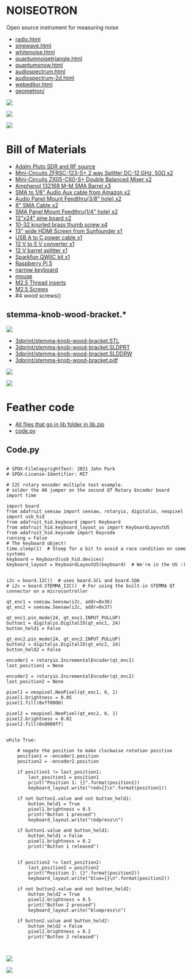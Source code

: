 # NOISEOTRON

Open source instrument for measuring noise

 - [radio.html](radio.html)
 - [sinewave.html](sinewave.html)
 - [whitenoise.html](whitenoise.html)
 - [quantumnoisetriangle.html](quantumnoisetriangle.html)
 - [quantumsnow.html](quantumsnow.html)
 - [audiospectrum.html](audiospectrum.html)
 - [audiospectrum-2d.html](audiospectrum-2d.html)
 - [webeditor.html](webeditor.html)
 - [geometron/](geometron/)

![](images/schematic.png)

![](images/rackmount-front-render.png)

![](images/rf-block-diagram.png)

# Bill of Materials

- [Adalm  Pluto SDR and RF source](https://www.analog.com/en/resources/evaluation-hardware-and-software/evaluation-boards-kits/adalm-pluto.html)
 - [Mini-Circuits ZFRSC-123-S+ 2 way Splitter DC-12 GHz, 50Ω x2](https://www.minicircuits.com/WebStore/dashboard.html?model=ZFRSC-123-S%2B)
 - [Mini-Circuits ZX05-C60-S+ Double Balanced Mixer x2](https://www.minicircuits.com/WebStore/dashboard.html?model=ZX05-C60-S%2B)
 - [Amphenol 132168 M-M SMA Barrel x3](https://www.digikey.com/en/products/detail/amphenol-rf/132168/1011917)
 - [SMA to 1/8" Audio Aux cable from Amazon x2](https://www.amazon.com/supmory-Stereo-Adapter-Antenna-Extension/dp/B0C9JBZ139/)
 - [Audio Panel Mount Feedthru(3/8" hole) x2](https://www.amazon.com/3-5mm-Stereo-Feed-Thru-Panel-Mount/dp/B004JX64FE/)
 - [8" SMA Cable x2](https://www.digikey.com/en/products/detail/crystek-corporation/CCSMA-MM-086-8/2683937)
 - [SMA Panel Mount Feedthru(1/4" hole) x2](https://www.digikey.com/en/products/detail/te-connectivity-linx/ADP-SMAF-SMAF-B-G/11314389)
 - [12"x24" pine board x2](https://www.amazon.com/AWIZOM-Unfinished-Wood-Pine-Rectangular/dp/B0CYQ5PZQX/)
 - [10-32 knurled brass thumb screw x4](https://www.mcmaster.com/92421A645/)
 - [13" wide HDMI Screen from Sunfounder x1](https://www.sunfounder.com/collections/displays-touchscreens-for-raspberry-pi/products/13inch-portable-gaming-monitor)
 - [USB A to C power cable x1](https://www.newegg.com/p/0S8-014F-00215)
 - [12 V to 5 V converter x1](https://www.newegg.com/p/36F-009H-002Z0)
 - [12 V barrel splitter x1](https://www.batteryeliminatorkits.com/product-p/1x2-splitter-cable-long.htm)
 - [Sparkfun QWIIC kit x1](https://www.sparkfun.com/products/15081)
 - [Raspberry Pi 5](https://www.digikey.com/en/products/detail/raspberry-pi/SC1110/24627138)
 - [narrow keyboard](https://www.amazon.com/SR-Keyboard-Multimedia-Computer-Laptop/dp/B01IQL2VCE/)
 - [mouse](https://www.amazon.com/TECKNET-6-Button-Ergonomic-Chromebook-Notebook-Grey/dp/B01BC4TXXC/)
 - [M2.5 Thread inserts](https://www.3djake.com/ruthex/threaded-insert-m25-70-pieces)
 - [M2.5 Screws](https://www.homedepot.com/p/Prime-Line-M2-5-0-45-x-8-mm-Metric-Zinc-Plated-Steel-Phillips-Drive-Pan-Head-Machine-Screws-25-Pack-9130839/311229788)
 - #4 wood screws()


## stemma-knob-wood-bracket.*

![](images/stemma-knob-wood-bracket.png)

 - [3dprint/stemma-knob-wood-bracket.STL](3dprint/stemma-knob-wood-bracket.STL)
 - [3dprint/stemma-knob-wood-bracket.SLDPRT](3dprint/stemma-knob-wood-bracket.SLDPRT)
 - [3dprint/stemma-knob-wood-bracket.SLDDRW](3dprint/stemma-knob-wood-bracket.SLDDRW)
 - [3dprint/stemma-knob-wood-bracket.pdf](3dprint/stemma-knob-wood-bracket.pdf)

![](images/wood-angle-bracket.png)


![](images/woodfeather.png)

# Feather code

 - [All files that go in lib folder in lib.zip](circuitpython/lib.zip)
 - [code.py](circuitpython/code.py)

## Code.py

```

# SPDX-FileCopyrightText: 2021 John Park
# SPDX-License-Identifier: MIT

# I2C rotary encoder multiple test example.
# solder the A0 jumper on the second QT Rotary Encoder board
import time

import board
from adafruit_seesaw import seesaw, rotaryio, digitalio, neopixel
import usb_hid
from adafruit_hid.keyboard import Keyboard
from adafruit_hid.keyboard_layout_us import KeyboardLayoutUS
from adafruit_hid.keycode import Keycode
running = False
# The keyboard object!
time.sleep(1)  # Sleep for a bit to avoid a race condition on some systems
keyboard = Keyboard(usb_hid.devices)
keyboard_layout = KeyboardLayoutUS(keyboard)  # We're in the US :)


i2c = board.I2C()  # uses board.SCL and board.SDA
# i2c = board.STEMMA_I2C()  # For using the built-in STEMMA QT connector on a microcontroller

qt_enc1 = seesaw.Seesaw(i2c, addr=0x36)
qt_enc2 = seesaw.Seesaw(i2c, addr=0x37)

qt_enc1.pin_mode(24, qt_enc1.INPUT_PULLUP)
button1 = digitalio.DigitalIO(qt_enc1, 24)
button_held1 = False

qt_enc2.pin_mode(24, qt_enc2.INPUT_PULLUP)
button2 = digitalio.DigitalIO(qt_enc2, 24)
button_held2 = False

encoder1 = rotaryio.IncrementalEncoder(qt_enc1)
last_position1 = None

encoder2 = rotaryio.IncrementalEncoder(qt_enc2)
last_position2 = None

pixel1 = neopixel.NeoPixel(qt_enc1, 6, 1)
pixel1.brightness = 0.05
pixel1.fill(0xff0000)

pixel2 = neopixel.NeoPixel(qt_enc2, 6, 1)
pixel2.brightness = 0.02
pixel2.fill(0x0000ff)


while True:

    # negate the position to make clockwise rotation positive
    position1 = -encoder1.position
    position2 = -encoder2.position

    if position1 != last_position1:
        last_position1 = position1
        print("Position 1: {}".format(position1))
        keyboard_layout.write("red={}\n".format(position1))

    if not button1.value and not button_held1:
        button_held1 = True
        pixel1.brightness = 0.5
        print("Button 1 pressed")
        keyboard_layout.write("redpress\n")

    if button1.value and button_held1:
        button_held1 = False
        pixel1.brightness = 0.2
        print("Button 1 released")


    if position2 != last_position2:
        last_position2 = position2
        print("Position 2: {}".format(position2))
        keyboard_layout.write("blue={}\n".format(position2))

    if not button2.value and not button_held2:
        button_held2 = True
        pixel2.brightness = 0.5
        print("Button 2 pressed")
        keyboard_layout.write("bluepress\n")

    if button2.value and button_held2:
        button_held2 = False
        pixel2.brightness = 0.2
        print("Button 2 released")



```

![](images/quantumsnow.png)

![](images/quantumnoise.png)